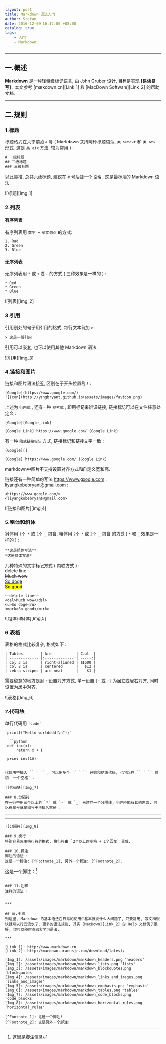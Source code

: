 ```yaml
---
layout: post
title: Markdown 语法入门
author: Srefan
date: 2016-12-09 16:12:00 +08:00
catalog: true
tags:
    - 入门
    - Markdown
---
```


***

## 一.概述

**Markdown** 是一种轻量级标记语言, 由 John Gruber 设计, 目标是实现 **[易读易写]** . 本文参考 [markdown.cn][Link_1] 和 [MacDown Software][Link_2] 的帮助文档.

***

## 二.规则
### 1.标题 
标题格式在文字前加 `#` 号 ( Markdown 支持两种标题语法, `类 Setext` 和 `类 atx` 形式. 这是 `类 atx` 方法, 较为常用 ) :

```swift
# 一级标题
## 二级标题
### 三级标题
```

以此类推, 总共六级标题, 建议在 `#` 号后加一个 `空格` , 这是最标准的 Markdown 语法.

![标题][Img_1]

### 2.列表
#### 有序列表
有序列表用 `数字 + 英文句点` 的方式:

```
1. Rad
2. Green
3. Blue
```

#### 无序列表
无序列表用 `*` 或 `+` 或 `-` 的方式 ( 三种效果是一样的 ) :

```
* Red
* Green
* Blue
```

![列表][Img_2]

### 3.引用
引用别处的句子用引用的格式, 每行文本前加 `>` :

```
> 这是一段引用
```

引用可以嵌套, 也可以使用其他 Markdown 语法.

![引用][Img_3]

### 4.链接和图片
链接和图片语法接近, 区别在于开头位置的 `!` :

```
[Google](https://www.google.com/)
![Icon](http://yangbryant.github.io/assets/images/favicon.png)
```

上述为 `行内式` , 还有一种 `参考式` , 即用标记来辨识链接, 链接标记可以在文件任意处定义 :

```
[Google][Google_Link]

[Google_Link] https://www.google.com/ (Google Link)
```

有一种 `隐式链接标记` 方式, 链接标记和链接文字一致 :

```
[Google][]

[Google] https://www.google.com/ (Google Link)
```

markdown中图片不支持设置对齐方式和自定义宽和高.

链接还有一种简单的写法 <https://www.google.com> , <liyangkobebryant@gmail.com> :

```
<https://www.google.com/>
<liyangkobebryant@gmail.com>
```

![链接和图片][Img_4]

### 5.粗体和斜体
斜体用 `1个 *` 或 `1个 _` 包含, 粗体用 `2个 *` 或 `2个 _` 包含 的方式 ( `*` 和 `_` 效果是一样的 ) :

```
**这是粗体写法**
*这是斜体写法*
```

几种特殊的文字标记方式 ( 内联方式 ) :  
~~delete line~~  
<del>Much wow</del>  
<u>So doge</u>  
<mark>So good</mark>  

```
~~delete line~~
<del>Much wow</del>
<u>So doge</u>
<mark>So good</mark>
```

![粗体和斜体][Img_5]

### 6.表格
表格的格式比较复杂, 格式如下 :

```
| Tables        | Are           | Cool  |
| ------------- |:-------------:| -----:|
| col 3 is      | right-aligned | $1600 |
| col 2 is      | centered      |   $12 |
| zebra stripes | are neat      |    $1 |
```

需要留意的地方是用 `:` 设置对齐方式, 单一设置 `|:` 或 `:|` 为居左或居右对齐, 同时设置为居中对齐.

![表格][Img_6]

### 7.代码块
单行代码用 `` `code` ``

```
`printf("Hello worldddd!\n");`
```

```
 ```python
 def inc(x): 
     return x + 1

 print inc(10)
 ```
```

代码块中插入 `` ` `` , 可以用多个 `` ` `` 开始和结束代码, 也可以在 `` ` `` 前加 `一个空格` .

![代码块][Img_7]

### 8.分隔符
在一行中用三个以上的 `*` 或 `-` 或 `_` 来建立一个分隔线, 行内不能有其他东西. 可以在星号或是减号中间插入空格 :

```
***
----------
```
![分隔符][Img_8]

### 9.换行
特别容易忽略换行符的格式, 换行符由 `2个以上的空格 + 1个回车` 组成.

### 10.脚注
脚注的语法 :  
这是一个脚注: [^Footnote_1], 另外一个脚注: [^Footnote_2].

```
这是一个脚注：[^sample_footnote]

[^sample_footnote]: 这里是脚注信息
```

### 11.注释
注释的语法 :

```
<!-- comment -->
<!-- more -->
```

***

## 三.小结
到这里, Markdown 的基本语法在日常的使用中基本就没什么大问题了, 只要常用, 写文档很快就可以行云流水了. 更多的语法规则, 其实 [MacDown][Link_2] 的 Help 文档例子很好, 你可以随时查阅和学习语法.

***

[Link_1]: http://www.markdown.cn
[Link_2]: http://macdown.uranusjr.com/download/latest/

[Img_1]: /assets/images/markdown/markdown_headers.png 'headers'
[Img_2]: /assets/images/markdown/markdown_lists.png 'lists'
[Img_3]: /assets/images/markdown/markdown_blockquotes.png 'blockquotes'
[Img_4]: /assets/images/markdown/markdown_links_and_images.png 'links_and_images'
[Img_5]: /assets/images/markdown/markdown_emphasis.png 'emphasis'
[Img_6]: /assets/images/markdown/markdown_tables.png 'tables'
[Img_7]: /assets/images/markdown/markdown_code_blocks.png 'code_blocks'
[Img_8]: /assets/images/markdown/markdown_horizontal_rules.png 'horizontal_rules'

[^Footnote_1]: 这是一个脚注!
[^Footnote_2]: 这是另外一个脚注!